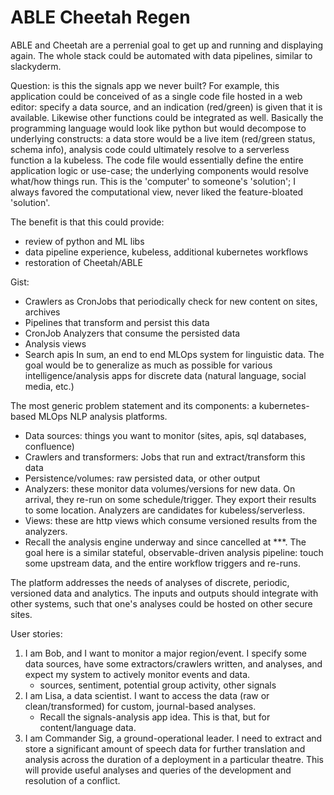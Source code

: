 # ABLE Cheetah Regen

ABLE and Cheetah are a perrenial goal to get up and running and displaying again.
The whole stack could be automated with data pipelines, similar to slackyderm.

Question: is this the signals app we never built? For example, this application could be
conceived of as a single code file hosted in a web editor: specify a data source, and an indication (red/green)
is given that it is available. Likewise other functions could be integrated as well.
Basically the programming language would look like python but would decompose to underlying
constructs: a data store would be a live item (red/green status, schema info), analysis
code could ultimately resolve to a serverless function a la kubeless. The code file
would essentially define the entire application logic or use-case; the underlying components
would resolve what/how things run. This is the 'computer' to someone's 'solution'; I always
favored the computational view, never liked the feature-bloated 'solution'.

The benefit is that this could provide:
* review of python and ML libs
* data pipeline experience, kubeless, additional kubernetes workflows
* restoration of Cheetah/ABLE

Gist:
* Crawlers as CronJobs that periodically check for new content on sites, archives
* Pipelines that transform and persist this data
* CronJob Analyzers that consume the persisted data
* Analysis views
* Search apis
In sum, an end to end MLOps system for linguistic data. The goal would be to generalize as much as possible
for various intelligence/analysis apps for discrete data (natural language, social media, etc.)

The most generic problem statement and its components: a kubernetes-based MLOps NLP analysis platforms.
* Data sources: things you want to monitor (sites, apis, sql databases, confluence)
* Crawlers and transformers: Jobs that run and extract/transform this data
* Persistence/volumes: raw persisted data, or other output
* Analyzers: these monitor data volumes/versions for new data. On arrival, they re-run on some schedule/trigger.
  They export their results to some location. Analyzers are candidates for kubeless/serverless.
* Views: these are http views which consume versioned results from the analyzers.
* Recall the analysis engine underway and since cancelled at ***. The goal here is a similar stateful,
  observable-driven analysis pipeline: touch some upstream data, and the entire workflow triggers and re-runs.

The platform addresses the needs of analyses of discrete, periodic, versioned data and analytics.
The inputs and outputs should integrate with other systems, such that one's analyses could be hosted on other secure sites.

User stories:
1) I am Bob, and I want to monitor a major region/event. I specify some data sources, have some extractors/crawlers written, and analyses, and expect my system to actively monitor events and data.
    * sources, sentiment, potential group activity, other signals
2) I am Lisa, a data scientist. I want to access the data (raw or clean/transformed) for custom, journal-based analyses.
    * Recall the signals-analysis app idea. This is that, but for content/language data.
3) I am Commander Sig, a ground-operational leader. I need to extract and store a significant amount of speech
   data for further translation and analysis across the duration of a deployment in a particular theatre.
   This will provide useful analyses and queries of the development and resolution of a conflict.








